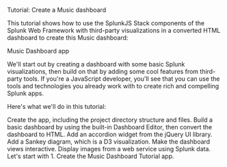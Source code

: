 Tutorial: Create a Music dashboard

This tutorial shows how to use the SplunkJS Stack components of the Splunk Web Framework with third-party visualizations in a converted HTML dashboard to create this Music dashboard:

Music Dashboard app

We'll start out by creating a dashboard with some basic Splunk visualizations, then build on that by adding some cool features from third-party tools. If you're a JavaScript developer, you'll see that you can use the tools and technologies you already work with to create rich and compelling Splunk apps.

Here's what we'll do in this tutorial:

Create the app, including the project directory structure and files.
Build a basic dashboard by using the built-in Dashboard Editor, then convert the dashboard to HTML.
Add an accordion widget from the jQuery UI library.
Add a Sankey diagram, which is a D3 visualization.
Make the dashboard views interactive.
Display images from a web service using Splunk data.
Let's start with 1. Create the Music Dashboard Tutorial app.